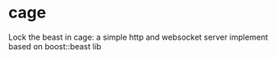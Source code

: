 # cage
Lock the beast in cage: a simple http and websocket server implement based on boost::beast lib
